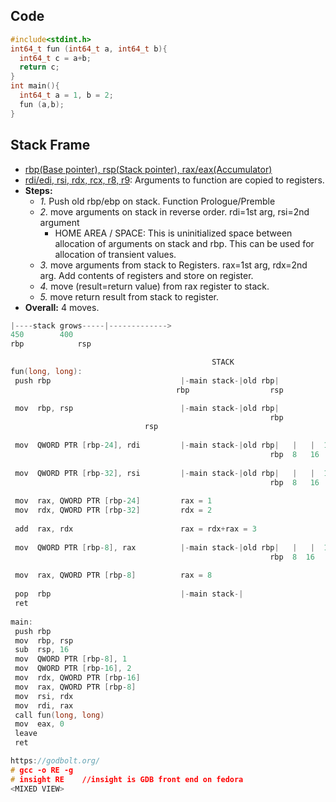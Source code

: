 ## Code
```c
#include<stdint.h>
int64_t fun (int64_t a, int64_t b){
  int64_t c = a+b;
  return c;
}
int main(){
  int64_t a = 1, b = 2;
  fun (a,b);
}
```

## Stack Frame
 - [rbp(Base pointer), rsp(Stack pointer), rax/eax(Accumulator)](/Motherboard/CPU/Memory/CPU_Registers/General_Purpose_Registers)
 - [rdi/edi, rsi, rdx, rcx, r8, r9](/Motherboard/CPU/Memory/CPU_Registers/General_Purpose_Registers): Arguments to function are copied to registers.
- **Steps:**
  - *1.* Push old rbp/ebp on stack. Function Prologue/Premble
  - *2.* move arguments on stack in reverse order. rdi=1st arg, rsi=2nd argument
    - HOME AREA / SPACE: This is uninitialized space between allocation of arguments on stack and rbp. This can be used for allocation of transient values.
  - *3.* move arguments from stack to Registers. rax=1st arg, rdx=2nd arg. Add contents of registers and store on register.
  - *4.* move (result=return value) from rax register to stack.
  - *5.* move return result from stack to register.
- **Overall:** 4 moves.
```c
|----stack grows-----|------------->
450		   400
rbp     	   rsp

                                             STACK
fun(long, long):
 push rbp                             |-main stack-|old rbp|              //1. Function prologue/Preemble
                                     rbp                  rsp

 mov  rbp, rsp                        |-main stack-|old rbp|               //Function prologue/Preemble
                                                          rbp
							  rsp
 
 mov  QWORD PTR [rbp-24], rdi         |-main stack-|old rbp|   |   |  1  |      //2
                                                          rbp  8   16   24
							  
 mov  QWORD PTR [rbp-32], rsi         |-main stack-|old rbp|   |   |  1  | 2 |    
                                                          rbp  8   16   24  32
							  
 mov  rax, QWORD PTR [rbp-24]         rax = 1                                     //3
 mov  rdx, QWORD PTR [rbp-32]         rdx = 2
 
 add  rax, rdx                        rax = rdx+rax = 3                            //3
 
 mov  QWORD PTR [rbp-8], rax          |-main stack-|old rbp|   |   |  1  | 2 |    //4
                                                          rbp  8  16   24   32
 
 mov  rax, QWORD PTR [rbp-8]          rax = 8                                      //5
 
 pop  rbp                             |-main stack-|                               //Function Epilog
 ret
                             
main:
 push rbp                           
 mov  rbp, rsp
 sub  rsp, 16
 mov  QWORD PTR [rbp-8], 1
 mov  QWORD PTR [rbp-16], 2
 mov  rdx, QWORD PTR [rbp-16]
 mov  rax, QWORD PTR [rbp-8]
 mov  rsi, rdx
 mov  rdi, rax
 call fun(long, long)
 mov  eax, 0
 leave
 ret

https://godbolt.org/
# gcc -o RE -g
# insight RE	//insight is GDB front end on fedora
<MIXED VIEW>
```
